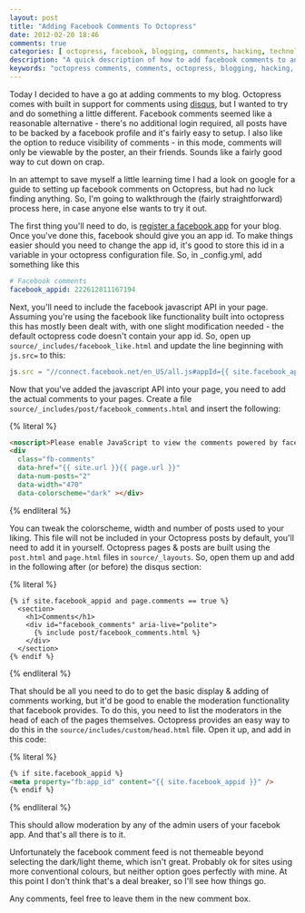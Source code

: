 ```yaml
---
layout: post
title: "Adding Facebook Comments To Octopress"
date: 2012-02-20 18:46
comments: true
categories: [ octopress, facebook, blogging, comments, hacking, technology ] 
description: "A quick description of how to add facebook comments to an octopress blog"
keywords: "octopress comments, comments, octopress, blogging, hacking, technology, facebook, octopress facebook comments"
---
```

Today I decided to have a go at adding comments to my blog.  Octopress comes with built in support for comments using [disqus](http://disqus.com), but I wanted to try and do something a little different.  Facebook comments seemed like a reasonable alternative - there's no additional login required, all posts have to be backed by a facebook profile and it's fairly easy to setup.  I also like the option to reduce visibility of comments - in this mode, comments will only be viewable by the poster, an their friends.  Sounds like a fairly good way to cut down on crap.

In an attempt to save myself a little learning time I had a look on google for a guide to setting up facebook comments on Octopress, but had no luck finding anything.  So, I'm going to walkthrough the (fairly straightforward) process here, in case anyone else wants to try it out.

<!-- more -->

The first thing you'll need to do, is [register a facebook app](https://developers.facebook.com/apps) for your blog.  Once you've done this, facebook should give you an app id.  To make things easier should you need to change the app id, it's good to store this id in a variable in your octopress configuration file.  So, in _config.yml, add something like this

``` yaml
# Facebook comments
facebook_appid: 222612811167194
```


Next, you'll need to include the facebook javascript API in your page.  Assuming you're using the facebook like functionality built into octopress this has mostly been dealt with, with one slight modification needed - the default octopress code doesn't contain your app id.  So, open up `source/_includes/facebook_like.html` and update the line beginning with `js.src=` to this:

``` javascript
js.src = "//connect.facebook.net/en_US/all.js#appId={{ site.facebook_appid }}&xfbml=1";
```

Now that you've added the javascript API into your page, you need to add the actual comments to your pages.  Create a file `source/_includes/post/facebook_comments.html` and insert the following:

{% literal %}
```  html
<noscript>Please enable JavaScript to view the comments powered by facebook</a></noscript>
<div 
  class="fb-comments" 
  data-href="{{ site.url }}{{ page.url }}" 
  data-num-posts="2"
  data-width="470"
  data-colorscheme="dark" ></div>
```
{% endliteral %}

You can tweak the colorscheme, width and number of posts used to your liking.  This file will not be included in your Octopress posts by default, you'll need to add it in yourself.  Octopress pages &amp; posts are built using the `post.html` and `page.html` files in `source/_layouts`.  So, open them up and add in the following after (or before) the disqus section:

{% literal %}
```
{% if site.facebook_appid and page.comments == true %}
  <section>
    <h1>Comments</h1>
    <div id="facebook_comments" aria-live="polite">
      {% include post/facebook_comments.html %}
    </div>
  </section>
{% endif %}
```
{% endliteral %}

That should be all you need to do to get the basic display &amp; adding of comments working, but it'd be good to enable the moderation functionality that facebook provides.  To do this, you need to list the moderators in the head of each of the pages themselves.  Octopress provides an easy way to do this in the `source/includes/custom/head.html` file.  Open it up, and add in this code:

{% literal %}
``` html
{% if site.facebook_appid %}
<meta property="fb:app_id" content="{{ site.facebook_appid }}" />
{% endif %}
```
{% endliteral %}

This should allow moderation by any of the admin users of your facebok app.  And that's all there is to it.

Unfortunately the facebook comment feed is not themeable beyond selecting the dark/light theme, which isn't great.  Probably ok for sites using more conventional colours, but neither option goes perfectly with mine.  At this point I don't think that's a deal breaker, so I'll see how things go.

Any comments, feel free to leave them in the new comment box.

